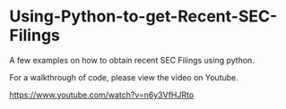 # Using-Python-to-get-Recent-SEC-Filings

A few examples on how to obtain recent SEC Filings using python.

For a walkthrough of code, please view the video on Youtube.

https://www.youtube.com/watch?v=n6y3VfHJRto
